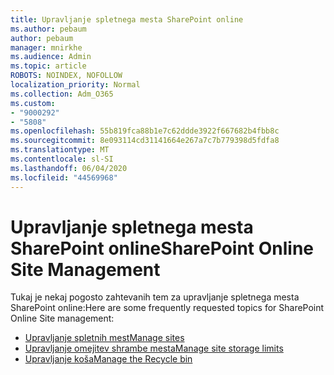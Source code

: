 ```yaml
---
title: Upravljanje spletnega mesta SharePoint online
ms.author: pebaum
author: pebaum
manager: mnirkhe
ms.audience: Admin
ms.topic: article
ROBOTS: NOINDEX, NOFOLLOW
localization_priority: Normal
ms.collection: Adm_O365
ms.custom:
- "9000292"
- "5808"
ms.openlocfilehash: 55b819fca88b1e7c62ddde3922f667682b4fbb8c
ms.sourcegitcommit: 8e093114cd31141664e267a7c7b779398d5fdfa8
ms.translationtype: MT
ms.contentlocale: sl-SI
ms.lasthandoff: 06/04/2020
ms.locfileid: "44569968"
---
```

# <a name="sharepoint-online-site-management"></a><span data-ttu-id="a1717-102">Upravljanje spletnega mesta SharePoint online</span><span class="sxs-lookup"><span data-stu-id="a1717-102">SharePoint Online Site Management</span></span>

<span data-ttu-id="a1717-103">Tukaj je nekaj pogosto zahtevanih tem za upravljanje spletnega mesta SharePoint online:</span><span class="sxs-lookup"><span data-stu-id="a1717-103">Here are some frequently requested topics for SharePoint Online Site management:</span></span>

- [<span data-ttu-id="a1717-104">Upravljanje spletnih mest</span><span class="sxs-lookup"><span data-stu-id="a1717-104">Manage sites</span></span>](https://docs.microsoft.com/sharepoint/manage-sites-in-new-admin-center)
- [<span data-ttu-id="a1717-105">Upravljanje omejitev shrambe mesta</span><span class="sxs-lookup"><span data-stu-id="a1717-105">Manage site storage limits</span></span>](https://docs.microsoft.com/sharepoint/manage-site-collection-storage-limits)
- [<span data-ttu-id="a1717-106">Upravljanje koša</span><span class="sxs-lookup"><span data-stu-id="a1717-106">Manage the Recycle bin</span></span>](https://support.microsoft.com/office/8a6c2198-910e-42dc-9a9c-bc5bc4f327da)